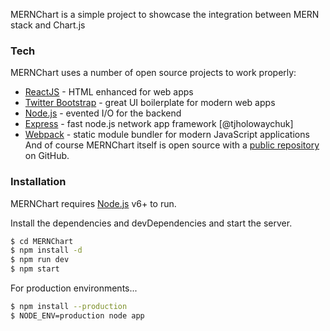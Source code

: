 MERNChart is a simple project to showcase the integration between MERN stack and Chart.js

### Tech

MERNChart uses a number of open source projects to work properly:

* [ReactJS] - HTML enhanced for web apps
* [Twitter Bootstrap] - great UI boilerplate for modern web apps
* [Node.js] - evented I/O for the backend
* [Express] - fast node.js network app framework [@tjholowaychuk]
* [Webpack] - static module bundler for modern JavaScript applications
And of course MERNChart itself is open source with a [public repository][dill]
 on GitHub.

### Installation

MERNChart requires [Node.js](https://nodejs.org/) v6+ to run.

Install the dependencies and devDependencies and start the server.

```sh
$ cd MERNChart
$ npm install -d
$ npm run dev
$ npm start
```

For production environments...

```sh
$ npm install --production
$ NODE_ENV=production node app
```

[//]: # (These are reference links used in the body of this note and get stripped out when the markdown processor does its job. There is no need to format nicely because it shouldn't be seen. Thanks SO - http://stackoverflow.com/questions/4823468/store-comments-in-markdown-syntax)


   [dill]: <https://github.com/jinayshah86/MERNChart>
   [git-repo-url]: <https://github.com/jinayshah86/MERNChart.git>
   [Node.js]: <http://nodejs.org>
   [jQuery]: <http://jquery.com>
   [express]: <http://expressjs.com>
   [ReactJS]: <https://reactjs.org/>
   [Webpack]: <https://webpack.js.org/>
   [Twitter Bootstrap]: <https://getbootstrap.com/docs/4.0/getting-started/download/>
